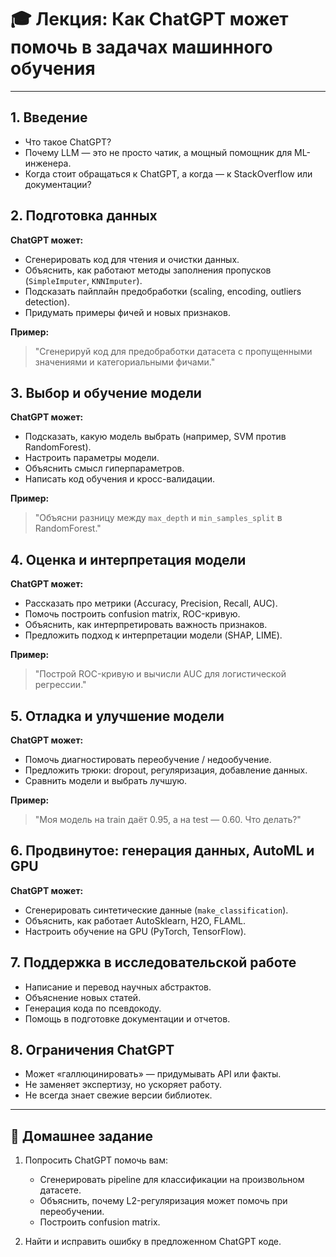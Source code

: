 
# 🎓 Лекция: Как ChatGPT может помочь в задачах машинного обучения

---

## 1. Введение

- Что такое ChatGPT?
- Почему LLM — это не просто чатик, а мощный помощник для ML-инженера.
- Когда стоит обращаться к ChatGPT, а когда — к StackOverflow или документации?

## 2. Подготовка данных

**ChatGPT может:**
- Сгенерировать код для чтения и очистки данных.
- Объяснить, как работают методы заполнения пропусков (`SimpleImputer`, `KNNImputer`).
- Подсказать пайплайн предобработки (scaling, encoding, outliers detection).
- Придумать примеры фичей и новых признаков.

**Пример:**
> "Сгенерируй код для предобработки датасета с пропущенными значениями и категориальными фичами."

## 3. Выбор и обучение модели

**ChatGPT может:**
- Подсказать, какую модель выбрать (например, SVM против RandomForest).
- Настроить параметры модели.
- Объяснить смысл гиперпараметров.
- Написать код обучения и кросс-валидации.

**Пример:**
> "Объясни разницу между `max_depth` и `min_samples_split` в RandomForest."

## 4. Оценка и интерпретация модели

**ChatGPT может:**
- Рассказать про метрики (Accuracy, Precision, Recall, AUC).
- Помочь построить confusion matrix, ROC-кривую.
- Объяснить, как интерпретировать важность признаков.
- Предложить подход к интерпретации модели (SHAP, LIME).

**Пример:**
> "Построй ROC-кривую и вычисли AUC для логистической регрессии."

## 5. Отладка и улучшение модели

**ChatGPT может:**
- Помочь диагностировать переобучение / недообучение.
- Предложить трюки: dropout, регуляризация, добавление данных.
- Сравнить модели и выбрать лучшую.

**Пример:**
> "Моя модель на train даёт 0.95, а на test — 0.60. Что делать?"

## 6. Продвинутое: генерация данных, AutoML и GPU

**ChatGPT может:**
- Сгенерировать синтетические данные (`make_classification`).
- Объяснить, как работает AutoSklearn, H2O, FLAML.
- Настроить обучение на GPU (PyTorch, TensorFlow).

## 7. Поддержка в исследовательской работе

- Написание и перевод научных абстрактов.
- Объяснение новых статей.
- Генерация кода по псевдокоду.
- Помощь в подготовке документации и отчетов.

## 8. Ограничения ChatGPT

- Может «галлюцинировать» — придумывать API или факты.
- Не заменяет экспертизу, но ускоряет работу.
- Не всегда знает свежие версии библиотек.

---

## 📘 Домашнее задание

1. Попросить ChatGPT помочь вам:
   - Сгенерировать pipeline для классификации на произвольном датасете.
   - Объяснить, почему L2-регуляризация может помочь при переобучении.
   - Построить confusion matrix.

2. Найти и исправить ошибку в предложенном ChatGPT коде.
